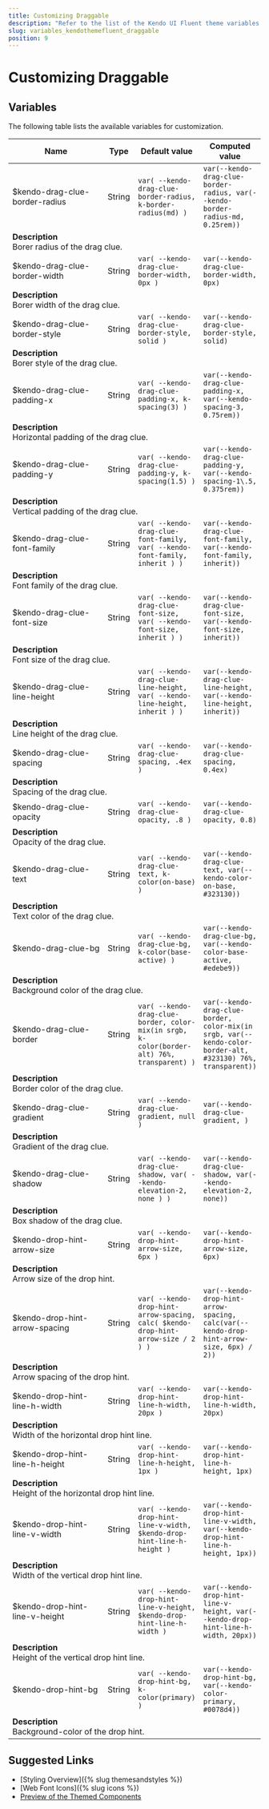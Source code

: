 ```yaml
---
title: Customizing Draggable
description: "Refer to the list of the Kendo UI Fluent theme variables available for customization."
slug: variables_kendothemefluent_draggable
position: 9
---
```


# Customizing Draggable

## Variables

The following table lists the available variables for customization.

<table class="theme-variables">
    <colgroup>
    <col style="width: 200px; white-space:nowrap;" />
    <col />
    <col />
    <col />
</colgroup>
<thead>
    <tr>
        <th>Name</th>
        <th>Type</th>
        <th>Default value</th>
        <th>Computed value</th>
    </tr>
</thead>
<tbody>
        <tr>
    <td>$kendo-drag-clue-border-radius</td>
    <td>String</td>
    <td><code>var( --kendo-drag-clue-border-radius, k-border-radius(md) )</code></td>
    <td><code>var(--kendo-drag-clue-border-radius, var(--kendo-border-radius-md, 0.25rem))</code></td>
</tr>
<tr>
    <td colspan="4" class="theme-variables-description-container"><div><b>Description</b><div class="theme-variables-description">Borer radius of the drag clue.</div></div>
    </td>
</tr>
<tr>
    <td>$kendo-drag-clue-border-width</td>
    <td>String</td>
    <td><code>var( --kendo-drag-clue-border-width, 0px )</code></td>
    <td><code>var(--kendo-drag-clue-border-width, 0px)</code></td>
</tr>
<tr>
    <td colspan="4" class="theme-variables-description-container"><div><b>Description</b><div class="theme-variables-description">Borer width of the drag clue.</div></div>
    </td>
</tr>
<tr>
    <td>$kendo-drag-clue-border-style</td>
    <td>String</td>
    <td><code>var( --kendo-drag-clue-border-style, solid )</code></td>
    <td><code>var(--kendo-drag-clue-border-style, solid)</code></td>
</tr>
<tr>
    <td colspan="4" class="theme-variables-description-container"><div><b>Description</b><div class="theme-variables-description">Borer style of the drag clue.</div></div>
    </td>
</tr>
<tr>
    <td>$kendo-drag-clue-padding-x</td>
    <td>String</td>
    <td><code>var( --kendo-drag-clue-padding-x, k-spacing(3) )</code></td>
    <td><code>var(--kendo-drag-clue-padding-x, var(--kendo-spacing-3, 0.75rem))</code></td>
</tr>
<tr>
    <td colspan="4" class="theme-variables-description-container"><div><b>Description</b><div class="theme-variables-description">Horizontal padding of the drag clue.</div></div>
    </td>
</tr>
<tr>
    <td>$kendo-drag-clue-padding-y</td>
    <td>String</td>
    <td><code>var( --kendo-drag-clue-padding-y, k-spacing(1.5) )</code></td>
    <td><code>var(--kendo-drag-clue-padding-y, var(--kendo-spacing-1\.5, 0.375rem))</code></td>
</tr>
<tr>
    <td colspan="4" class="theme-variables-description-container"><div><b>Description</b><div class="theme-variables-description">Vertical padding of the drag clue.</div></div>
    </td>
</tr>
<tr>
    <td>$kendo-drag-clue-font-family</td>
    <td>String</td>
    <td><code>var( --kendo-drag-clue-font-family, var( --kendo-font-family, inherit ) )</code></td>
    <td><code>var(--kendo-drag-clue-font-family, var(--kendo-font-family, inherit))</code></td>
</tr>
<tr>
    <td colspan="4" class="theme-variables-description-container"><div><b>Description</b><div class="theme-variables-description">Font family of the drag clue.</div></div>
    </td>
</tr>
<tr>
    <td>$kendo-drag-clue-font-size</td>
    <td>String</td>
    <td><code>var( --kendo-drag-clue-font-size, var( --kendo-font-size, inherit ) )</code></td>
    <td><code>var(--kendo-drag-clue-font-size, var(--kendo-font-size, inherit))</code></td>
</tr>
<tr>
    <td colspan="4" class="theme-variables-description-container"><div><b>Description</b><div class="theme-variables-description">Font size of the drag clue.</div></div>
    </td>
</tr>
<tr>
    <td>$kendo-drag-clue-line-height</td>
    <td>String</td>
    <td><code>var( --kendo-drag-clue-line-height, var( --kendo-line-height, inherit ) )</code></td>
    <td><code>var(--kendo-drag-clue-line-height, var(--kendo-line-height, inherit))</code></td>
</tr>
<tr>
    <td colspan="4" class="theme-variables-description-container"><div><b>Description</b><div class="theme-variables-description">Line height of the drag clue.</div></div>
    </td>
</tr>
<tr>
    <td>$kendo-drag-clue-spacing</td>
    <td>String</td>
    <td><code>var( --kendo-drag-clue-spacing, .4ex )</code></td>
    <td><code>var(--kendo-drag-clue-spacing, 0.4ex)</code></td>
</tr>
<tr>
    <td colspan="4" class="theme-variables-description-container"><div><b>Description</b><div class="theme-variables-description">Spacing of the drag clue.</div></div>
    </td>
</tr>
<tr>
    <td>$kendo-drag-clue-opacity</td>
    <td>String</td>
    <td><code>var( --kendo-drag-clue-opacity, .8 )</code></td>
    <td><code>var(--kendo-drag-clue-opacity, 0.8)</code></td>
</tr>
<tr>
    <td colspan="4" class="theme-variables-description-container"><div><b>Description</b><div class="theme-variables-description">Opacity of the drag clue.</div></div>
    </td>
</tr>
<tr>
    <td>$kendo-drag-clue-text</td>
    <td>String</td>
    <td><code>var( --kendo-drag-clue-text, k-color(on-base) )</code></td>
    <td><code>var(--kendo-drag-clue-text, var(--kendo-color-on-base, #323130))</code></td>
</tr>
<tr>
    <td colspan="4" class="theme-variables-description-container"><div><b>Description</b><div class="theme-variables-description">Text color of the drag clue.</div></div>
    </td>
</tr>
<tr>
    <td>$kendo-drag-clue-bg</td>
    <td>String</td>
    <td><code>var( --kendo-drag-clue-bg, k-color(base-active) )</code></td>
    <td><code>var(--kendo-drag-clue-bg, var(--kendo-color-base-active, #edebe9))</code></td>
</tr>
<tr>
    <td colspan="4" class="theme-variables-description-container"><div><b>Description</b><div class="theme-variables-description">Background color of the drag clue.</div></div>
    </td>
</tr>
<tr>
    <td>$kendo-drag-clue-border</td>
    <td>String</td>
    <td><code>var( --kendo-drag-clue-border, color-mix(in srgb, k-color(border-alt) 76%, transparent) )</code></td>
    <td><code>var(--kendo-drag-clue-border, color-mix(in srgb, var(--kendo-color-border-alt, #323130) 76%, transparent))</code></td>
</tr>
<tr>
    <td colspan="4" class="theme-variables-description-container"><div><b>Description</b><div class="theme-variables-description">Border color of the drag clue.</div></div>
    </td>
</tr>
<tr>
    <td>$kendo-drag-clue-gradient</td>
    <td>String</td>
    <td><code>var( --kendo-drag-clue-gradient, null )</code></td>
    <td><code>var(--kendo-drag-clue-gradient, )</code></td>
</tr>
<tr>
    <td colspan="4" class="theme-variables-description-container"><div><b>Description</b><div class="theme-variables-description">Gradient of the drag clue.</div></div>
    </td>
</tr>
<tr>
    <td>$kendo-drag-clue-shadow</td>
    <td>String</td>
    <td><code>var( --kendo-drag-clue-shadow, var( --kendo-elevation-2, none ) )</code></td>
    <td><code>var(--kendo-drag-clue-shadow, var(--kendo-elevation-2, none))</code></td>
</tr>
<tr>
    <td colspan="4" class="theme-variables-description-container"><div><b>Description</b><div class="theme-variables-description">Box shadow of the drag clue.</div></div>
    </td>
</tr>
<tr>
    <td>$kendo-drop-hint-arrow-size</td>
    <td>String</td>
    <td><code>var( --kendo-drop-hint-arrow-size, 6px )</code></td>
    <td><code>var(--kendo-drop-hint-arrow-size, 6px)</code></td>
</tr>
<tr>
    <td colspan="4" class="theme-variables-description-container"><div><b>Description</b><div class="theme-variables-description">Arrow size of the drop hint.</div></div>
    </td>
</tr>
<tr>
    <td>$kendo-drop-hint-arrow-spacing</td>
    <td>String</td>
    <td><code>var( --kendo-drop-hint-arrow-spacing, calc( $kendo-drop-hint-arrow-size / 2 ) )</code></td>
    <td><code>var(--kendo-drop-hint-arrow-spacing, calc(var(--kendo-drop-hint-arrow-size, 6px) / 2))</code></td>
</tr>
<tr>
    <td colspan="4" class="theme-variables-description-container"><div><b>Description</b><div class="theme-variables-description">Arrow spacing of the drop hint.</div></div>
    </td>
</tr>
<tr>
    <td>$kendo-drop-hint-line-h-width</td>
    <td>String</td>
    <td><code>var( --kendo-drop-hint-line-h-width, 20px )</code></td>
    <td><code>var(--kendo-drop-hint-line-h-width, 20px)</code></td>
</tr>
<tr>
    <td colspan="4" class="theme-variables-description-container"><div><b>Description</b><div class="theme-variables-description">Width of the horizontal drop hint line.</div></div>
    </td>
</tr>
<tr>
    <td>$kendo-drop-hint-line-h-height</td>
    <td>String</td>
    <td><code>var( --kendo-drop-hint-line-h-height, 1px )</code></td>
    <td><code>var(--kendo-drop-hint-line-h-height, 1px)</code></td>
</tr>
<tr>
    <td colspan="4" class="theme-variables-description-container"><div><b>Description</b><div class="theme-variables-description">Height of the horizontal drop hint line.</div></div>
    </td>
</tr>
<tr>
    <td>$kendo-drop-hint-line-v-width</td>
    <td>String</td>
    <td><code>var( --kendo-drop-hint-line-v-width, $kendo-drop-hint-line-h-height )</code></td>
    <td><code>var(--kendo-drop-hint-line-v-width, var(--kendo-drop-hint-line-h-height, 1px))</code></td>
</tr>
<tr>
    <td colspan="4" class="theme-variables-description-container"><div><b>Description</b><div class="theme-variables-description">Width of the vertical drop hint line.</div></div>
    </td>
</tr>
<tr>
    <td>$kendo-drop-hint-line-v-height</td>
    <td>String</td>
    <td><code>var( --kendo-drop-hint-line-v-height, $kendo-drop-hint-line-h-width )</code></td>
    <td><code>var(--kendo-drop-hint-line-v-height, var(--kendo-drop-hint-line-h-width, 20px))</code></td>
</tr>
<tr>
    <td colspan="4" class="theme-variables-description-container"><div><b>Description</b><div class="theme-variables-description">Height of the vertical drop hint line.</div></div>
    </td>
</tr>
<tr>
    <td>$kendo-drop-hint-bg</td>
    <td>String</td>
    <td><code>var( --kendo-drop-hint-bg, k-color(primary) )</code></td>
    <td><code>var(--kendo-drop-hint-bg, var(--kendo-color-primary, #0078d4))</code></td>
</tr>
<tr>
    <td colspan="4" class="theme-variables-description-container"><div><b>Description</b><div class="theme-variables-description">Background-color of the drop hint.</div></div>
    </td>
</tr>
</tbody>
</table>

## Suggested Links

* [Styling Overview]({% slug themesandstyles %})
* [Web Font Icons]({% slug icons %})
* [Preview of the Themed Components](../)

